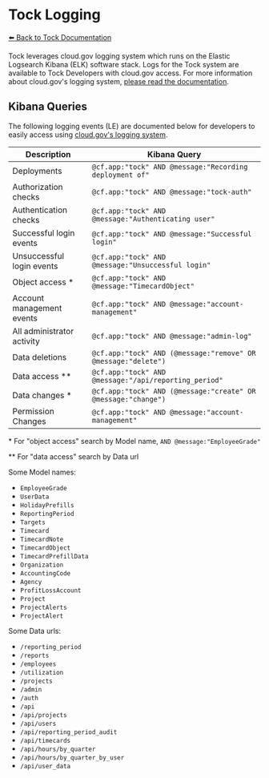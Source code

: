 # Tock Logging

[:arrow_left: Back to Tock
Documentation](https://github.com/18F/tock/tree/master/docs)

Tock leverages cloud.gov logging system which runs on the Elastic Logsearch
Kibana (ELK) software stack. Logs for the Tock system are available to
Tock Developers with cloud.gov access. For more information about cloud.gov's
logging system, [please read the documentation][cg-logs].

[cg-logs]: https://cloud.gov/docs/apps/logs/

## Kibana Queries

The following logging events (LE) are documented below for developers to easily
access using [cloud.gov's logging system][cg-log-sys].

[cg-log-sys]: https://logs.fr.cloud.gov

| Description                | Kibana Query                                                   |
| -------------------------- | -------------------------------------------------------------- |
| Deployments                | `@cf.app:"tock" AND @message:"Recording deployment of"`        |
| Authorization checks       | `@cf.app:"tock" AND @message:"tock-auth"`                      |
| Authentication checks      | `@cf.app:"tock" AND @message:"Authenticating user"`            |
| Successful login events    | `@cf.app:"tock" AND @message:"Successful login"`               |
| Unsuccessful login events  | `@cf.app:"tock" AND @message:"Unsuccessful login"`             |
| Object access *            | `@cf.app:"tock" AND @message:"TimecardObject"`                 |
| Account management events  | `@cf.app:"tock" AND @message:"account-management"`             |
| All administrator activity | `@cf.app:"tock" AND @message:"admin-log"`                      |
| Data deletions             | `@cf.app:"tock" AND (@message:"remove" OR @message:"delete")`  |
| Data access **             | `@cf.app:"tock" AND @message:"/api/reporting_period"`          |
| Data changes *             | `@cf.app:"tock" AND (@message:"create" OR @message:"change")`  |
| Permission Changes         | `@cf.app:"tock" AND @message:"account-management"`             |

\* For "object access" search by Model name, `AND @message:"EmployeeGrade"`

\** For "data access" search by Data url

Some Model names:
- `EmployeeGrade`
- `UserData`
- `HolidayPrefills`
- `ReportingPeriod`
- `Targets`
- `Timecard`
- `TimecardNote`
- `TimecardObject`
- `TimecardPrefillData`
- `Organization`
- `AccountingCode`
- `Agency`
- `ProfitLossAccount`
- `Project`
- `ProjectAlerts`
- `ProjectAlert`

Some Data urls:
- `/reporting_period`
- `/reports`
- `/employees`
- `/utilization`
- `/projects`
- `/admin`
- `/auth`
- `/api`
- `/api/projects`
- `/api/users`
- `/api/reporting_period_audit`
- `/api/timecards`
- `/api/hours/by_quarter`
- `/api/hours/by_quarter_by_user`
- `/api/user_data`
